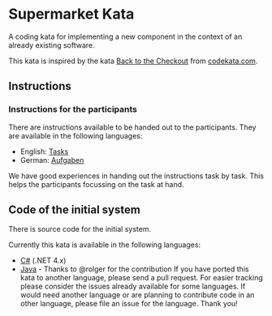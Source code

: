 # Supermarket Kata
A coding kata for implementing a new component in the context of an already existing software.

This kata is inspired by the kata [Back to the Checkout](http://codekata.com/kata/kata09-back-to-the-checkout/) from [codekata.com](http://codekata.com).

## Instructions

### Instructions for the participants
There are instructions available to be handed out to the participants. They are available in the following languages:

- English: [Tasks](Tasks.md)
- German: [Aufgaben](Aufgaben.md)

We have good experiences in handing out the instructions task by task. This helps the participants focussing on the task at hand.

## Code of the initial system
There is source code for the initial system.

Currently this kata is available in the following languages:
- [C#](CSharp/) (.NET 4.x)
- [Java](java/) - Thanks to @rolger for the contribution
If you have ported this kata to another language, please send a pull request. For easier tracking please consider the issues already available for some languages. If would need another language or are planning to contribute code in an other language, please file an issue for the language. Thank you!
